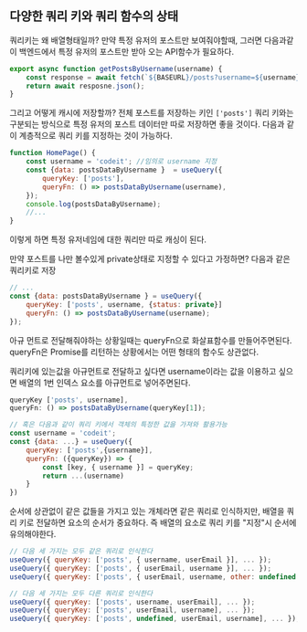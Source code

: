 ## 다양한 쿼리 키와 쿼리 함수의  상태
쿼리키는  왜 배열형태일까? 만약 특정 유저의 포스트만 보여줘야할때, 그러면 다음과같이 백엔드에서 특정 유저의 포스트만 받아 오는 API함수가 필요하다.
```js
export async function getPostsByUsername(username) {
	const response = await fetch(`${BASEURL}/posts?username=${username}`)
	return await resposne.json();
}
```
그리고 어떻게 캐시에 저장할까?
전체 포스트를 저장하는 키인 `['posts']`  쿼리 키와는 구분되는 방식으로 특정 유저의 포스트 데이터만 따로 저장하면 좋을 것이다.
다음과 같이 계층적으로 쿼리 키를 지정하는 것이 가능하다.
```js
function HomePage() {
	const username = 'codeit'; //임의로 username 지정
	const {data: postsDataByUsername }  = useQuery({
		queryKey: ['posts'],
		queryFn: () => postsDataByUsername(username),	
	});
	console.log(postsDataByUsername);
	//...
}
```
이렇게 하면 특정 유저네임에 대한 쿼리만 따로 캐싱이 된다.

만약 포스트를 나만 볼수있게 private상태로 지정할 수 있다고 가정하면? 
다음과 같은 쿼리키로 저장
```js 
// ...
const {data: postsDataByUsername } = useQuery({
	queryKey: ['posts', username, {status: private}]
	queryFn: () => postsDataByUsername(username);
});
```
아규 먼트로 전달해줘야하는  상황일때는 queryFn으로 화살표함수를 만들어주면된다.
queryFn은 Promise를 리턴하는 상황에서는 어떤 형태의 함수도 상관없다.

쿼리키에 있는값을  아규먼트로 전달하고 싶다면 username이라는 값을  이용하고 싶으면  배열의 1번 인덱스 요소를 아규먼트로 넣어주면된다.
```js
queryKey ['posts', username],
queryFn: () => postsDataByUsername(queryKey[1]);
```
```js
// 혹은 다음과 같이 쿼리 키에서 객체의 특정한 값을 가져와 활용가능
const username = 'codeit';
const {data: ...} = useQuery({
	queryKey: ['posts',{username}],
	queryFn: ({queryKey}) => {
		const [key, { username }] = queryKey;
		return ...(username)	
	}
})

```
순서에  상관없이 같은  값들을 가지고 있는 개체라면 같은  쿼리로 인식하지만, 배열을 쿼리 키로 전달하면 요소의 순서가 중요하다.
즉 배열의 요소로 쿼리 키를 "지정"시 순서에 유의해야한다.
```js
// 다음 세 가지는 모두 같은 쿼리로 인식한다
useQuery({ queryKey: ['posts', { username, userEmail }], ... });
useQuery({ queryKey: ['posts', { userEmail, username }], ... });
useQuery({ queryKey: ['posts', { userEmail, username, other: undefined }], ... });

// 다음 세 가지는 모두 다른 쿼리로 인식한다
useQuery({ queryKey: ['posts', username, userEmail], ... });
useQuery({ queryKey: ['posts', userEmail, username], ... });
useQuery({ queryKey: ['posts', undefined, userEmail, username], ... });

```